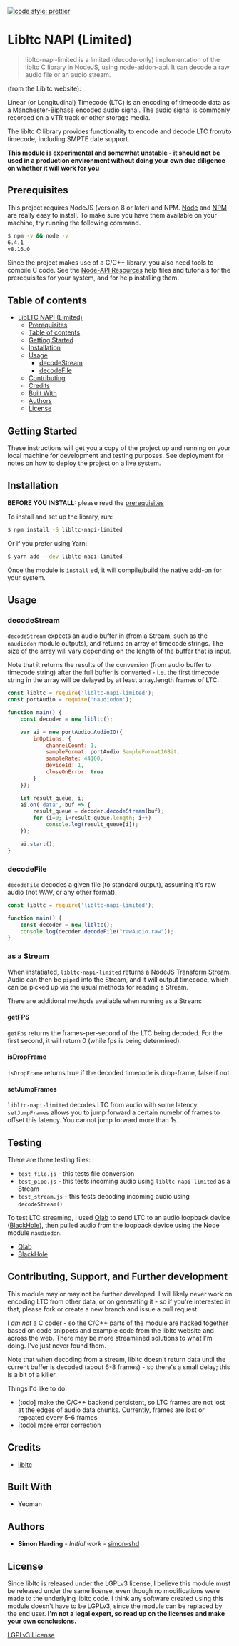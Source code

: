 [![code style: prettier](https://img.shields.io/badge/code_style-prettier-ff69b4.svg?style=flat-square)](https://github.com/prettier/prettier)


# <a name="project-name"></a>Libltc NAPI (Limited)

> libltc-napi-limited is a limited (decode-only) implementation of the libltc C library in NodeJS, using node-addon-api. It can decode a raw audio file or an audio stream.

(from the Libltc website):

Linear (or Longitudinal) Timecode (LTC) is an encoding of timecode data as a Manchester-Biphase encoded 
audio signal. The audio signal is commonly recorded on a VTR track or other storage media. 

The libltc C library provides functionality to encode and decode LTC from/to timecode, including SMPTE date support.

**This module is experimental and somewhat unstable - it should not be used in a production environment without doing your own due diligence on whether it will work for you**

## Prerequisites

This project requires NodeJS (version 8 or later) and NPM.
[Node](http://nodejs.org/) and [NPM](https://npmjs.org/) are really easy to install.
To make sure you have them available on your machine,
try running the following command.

```sh
$ npm -v && node -v
6.4.1
v8.16.0
```
Since the project makes use of a C/C++ library, you also need tools to compile C code. See the [Node-API Resources](https://nodejs.github.io/node-addon-examples/getting-started/tools) help files and tutorials for the prerequisites for your system, and for help installing them.


## Table of contents

- [LibLTC NAPI (Limited)](#project-name)
  - [Prerequisites](#prerequisites)
  - [Table of contents](#table-of-contents)
  - [Getting Started](#getting-started)
  - [Installation](#installation)
  - [Usage](#usage)
    - [decodeStream](#decodeStream)
    - [decodeFile](#decodeFile)
  - [Contributing](#contributing)
  - [Credits](#credits)
  - [Built With](#built-with)
  - [Authors](#authors)
  - [License](#license)

## Getting Started

These instructions will get you a copy of the project up and running on your local machine for development and testing purposes. See deployment for notes on how to deploy the project on a live system.

## Installation

**BEFORE YOU INSTALL:** please read the [prerequisites](#prerequisites)

To install and set up the library, run:

```sh
$ npm install -S libltc-napi-limited
```

Or if you prefer using Yarn:

```sh
$ yarn add --dev libltc-napi-limited
```

Once the module is `install` ed, it will compile/build the native add-on for your system.


## Usage

### decodeStream

`decodeStream` expects an audio buffer in (from a Stream, such as the `naudiodon` module outputs), and returns an array of timecode strings. The size of the array will vary depending on the length of the buffer that is input. 

Note that it returns the results of the conversion (from audio buffer to timecode string) after the full buffer is converted - i.e. the first timecode string in the array will be delayed by at least array.length frames of LTC.

```js
const libltc = require('libltc-napi-limited');
const portAudio = require('naudiodon');

function main() {
    const decoder = new libltc();

    var ai = new portAudio.AudioIO({
        inOptions: {
            channelCount: 1,
            sampleFormat: portAudio.SampleFormat16Bit,
            sampleRate: 44100,
            deviceId: 1,
            closeOnError: true
        }
    });

    let result_queue, i;
    ai.on('data', buf => {
        result_queue = decoder.decodeStream(buf);
        for (i=0; i<result_queue.length; i++)
            console.log(result_queue[i]);
    });

    ai.start();
}
```

### decodeFile

`decodeFile` decodes a given file (to standard output), assuming it's raw audio (not WAV, or any other format).


```js
const libltc = require('libltc-napi-limited');

function main() {
    const decoder = new libltc();
    console.log(decoder.decodeFile("rawAudio.raw"));
}
```

### as a Stream

When instatiated, `libltc-napi-limited` returns a NodeJS [Transform Stream](https://nodejs.org/api/stream.html#duplex-and-transform-streams). Audio can then be `pipe`d into the Stream, and it will output timecode, which can be picked up via the usual methods for reading a Stream.

There are additional methods available when running as a Stream:

#### getFPS

`getFps` returns the frames-per-second of the LTC being decoded. For the first second, it will return 0 (while fps is being determined).

#### isDropFrame

`isDropFrame` returns true if the decoded timecode is drop-frame, false if not.

#### setJumpFrames

`libltc-napi-limited` decodes LTC from audio with some latency. `setJumpFrames` allows you to jump forward a certain numebr of frames to offset this latency. You cannot jump forward more than 1s.

## Testing

There are three testing files:

- `test_file.js` - this tests file conversion
- `test_pipe.js` - this tests incoming audio using `libltc-napi-limited` as a Stream
- `test_stream.js` - this tests decoding incoming audio using `decodeStream()`

To test LTC streaming, I used [Qlab](https://qlab.app/) to send LTC to an audio loopback device ([BlackHole](https://existential.audio/blackhole/)), then pulled audio from the loopback device using the Node module `naudiodon`.

* [Qlab](https://qlab.app/)
* [BlackHole](https://existential.audio/blackhole/)


## <a name="contributing"></a>Contributing, Support, and Further development

This module may or may not be further developed. I will likely never work on encoding LTC from other data, or on generating it - so if you're interested in that, please fork or create a new branch and issue a pull request. 

I *am not* a C coder - so the C/C++ parts of the module are hacked together based on code snippets and example code from the libltc website and across the web. There may be more streamlined solutions to what I'm doing. I've just never found them.

Note that when decoding from a stream, libltc doesn't return data until the current buffer is decoded (about 6-8 frames) - so there's a small delay; this is a bit of a killer.

Things I'd like to do:

* [todo] make the C/C++ backend persistent, so LTC frames are not lost at the edges of audio data chunks. Currently, frames are lost or repeated every 5-6 frames
* [todo] more error correction

## Credits

* [libltc](https://x42.github.io/libltc/index.html)

## Built With

* Yeoman

## Authors

* **Simon Harding** - *Initial work* - [simon-shd](https://github.com/simon-shd)

## License

Since libltc is released under the LGPLv3 license, I believe this module must be released under the same license, even though no modifications were made to the underlying libltc code. I think any software created using this module doesn't have to be LGPLv3, since the module can be replaced by the end user. **I'm not a legal expert, so read up on the licenses and make your own conclusions.**

[LGPLv3 License](http://www.gnu.org/licenses/lgpl-3.0.txt)